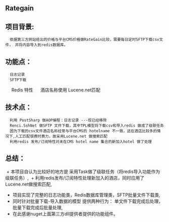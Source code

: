 ## Rategain

## 项目背景:
      依据第三方网站给出的价格与平台CMS价格做RateGain比较，需要每日定时SFTP下载csv文件， 并将内容导入到redis数据库。
## 功能点：
      日志记录
      SFTP下载
      Redis 特性
      酒店名称使用 Lucene.net匹配 
## 技术点： 
      利用 PostSharp 做AOP编程：日志记录 ---现已经移除
      Renci.SshNet 做SFTP 文件下载，其中TPL模型将下载csv和导入redis 做成了级联任务  
      因为下载的csv文件酒店名称经常与平台CMS的 hotelname 不一致，这在酒店比较多的情况下,人工匹配很费时费力，故采用Lucene.net 做搜索匹配
      利用redis 发布/订阅特性对未在CMS hotel name 集合的新加入hotel 做了处理
      
## 总结：
  + 本项目自认为比较好的地方是 采用Task做了级联任务（将redis导入功能作为级联任务）,
  + 利用redis发布/订阅特性处理新加入的酒店，同时应用了Lucene.net做搜索匹配,
  + 项目实现了完整的日志功能类，Redis数据库管理类，SFTP批量文件下载类,
  + 同时针对批量下载-导入数据的模型 提供两种行为： 单文件下载完成后处理，批量下载完成后批量处理,
  + 在此感谢nuget上面第三方dll提供者提供的功能组件。

       
